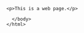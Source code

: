 <!DOCTYPE html>
  <html>
    <head>
      <meta charset= "utf-8">
      <title>Head Section Demo</title>
    </head>
      <body>

    <p>This is a web page.</p>

      </body>
    </html>

